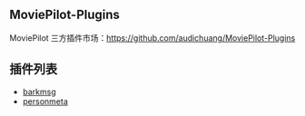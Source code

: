 ## MoviePilot-Plugins

MoviePilot 三方插件市场：https://github.com/audichuang/MoviePilot-Plugins

## 插件列表

- [barkmsg](https://github.com/audichuang/MoviePilot-Plugins/tree/main/plugins/barkmsg)
- [personmeta](https://github.com/audichuang/MoviePilot-Plugins/tree/main/plugins/personmeta)
